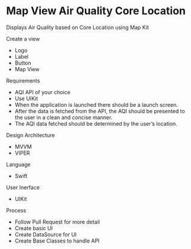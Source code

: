 # Map View Air Quality Core Location

Displays Air Quality based on Core Location using Map Kit

Create a view
- Logo
- Label
- Button
- Map View

Requirements
- AQI API of your choice 
- Use UIKit
- When the application is launched there should be a launch screen.
- After the data is fetched from the API, the AQI should be presented to the user in a clean and concise manner.
- The AQI data fetched should be determined by the user’s location.

Design Architecture
- MVVM
- VIPER

Language
- Swift

User Inerface
- UIKit

Process
- Follow Pull Request for more detail
- Create basic UI
- Create DataSource for UI
- Create Base Classes to handle API
